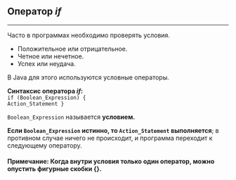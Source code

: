 ## Оператор _if_
***
Часто в программах необходимо проверять условия.
* Положительное или отрицательное.
* Четное или нечетное.
* Успех или неудача.

В Java для этого используются условные операторы.

**Синтаксис оператора _if_:**      
`if (Boolean_Expression) {`       
`Action_Statement }`      

`Boolean_Expression` называется **условием.**     

**Если `Boolean_Expression` истинно, то `Action_Statement` выполняется**; в противном случае ничего не происходит, и программа переходит к следующему оператору.

#### Примечание: Когда внутри условия **только один** оператор, можно опустить фигурные скобки {}.